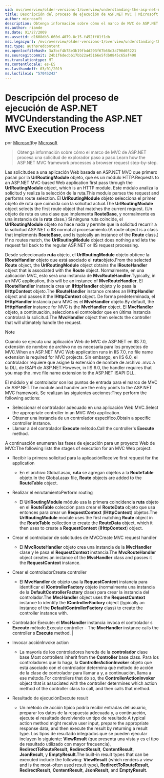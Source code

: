 ```yaml
---
uid: mvc/overview/older-versions-1/overview/understanding-the-asp-net-mvc-execution-process
title: Descripción del proceso de ejecución de ASP.NET MVC | Microsoft Docs
author: microsoft
description: Obtenga información sobre cómo el marco de MVC de ASP.NET procesa una solicitud de explorador paso a paso.
ms.author: riande
ms.date: 01/27/2009
ms.assetid: d1608db3-660d-4079-8c15-f452ff01f1db
msc.legacyurl: /mvc/overview/older-versions-1/overview/understanding-the-asp-net-mvc-execution-process
msc.type: authoredcontent
ms.openlocfilehash: 3a3bcf4b78e3b19fb4d293f67b68c3a790d05221
ms.sourcegitcommit: 24b1f6decbb17bb22a45166e5fdb0845c65af498
ms.translationtype: MT
ms.contentlocale: es-ES
ms.lasthandoff: 03/01/2019
ms.locfileid: "57045242"
---
```

<a name="understanding-the-aspnet-mvc-execution-process"></a><span data-ttu-id="0a8d3-103">Descripción del proceso de ejecución de ASP.NET MVC</span><span class="sxs-lookup"><span data-stu-id="0a8d3-103">Understanding the ASP.NET MVC Execution Process</span></span>
====================
<span data-ttu-id="0a8d3-104">por [Microsoft](https://github.com/microsoft)</span><span class="sxs-lookup"><span data-stu-id="0a8d3-104">by [Microsoft](https://github.com/microsoft)</span></span>

> <span data-ttu-id="0a8d3-105">Obtenga información sobre cómo el marco de MVC de ASP.NET procesa una solicitud de explorador paso a paso.</span><span class="sxs-lookup"><span data-stu-id="0a8d3-105">Learn how the ASP.NET MVC framework processes a browser request step-by-step.</span></span>


<span data-ttu-id="0a8d3-106">Las solicitudes a una aplicación Web basada en ASP.NET MVC que primero pasan por la **UrlRoutingModule** objeto, que es un módulo HTTP.</span><span class="sxs-lookup"><span data-stu-id="0a8d3-106">Requests to an ASP.NET MVC-based Web application first pass through the **UrlRoutingModule** object, which is an HTTP module.</span></span> <span data-ttu-id="0a8d3-107">Este módulo analiza la solicitud y realiza la selección de la ruta.</span><span class="sxs-lookup"><span data-stu-id="0a8d3-107">This module parses the request and performs route selection.</span></span> <span data-ttu-id="0a8d3-108">El **UrlRoutingModule** objeto selecciona el primer objeto de ruta que coincida con la solicitud actual.</span><span class="sxs-lookup"><span data-stu-id="0a8d3-108">The **UrlRoutingModule** object selects the first route object that matches the current request.</span></span> <span data-ttu-id="0a8d3-109">(Un objeto de ruta es una clase que implementa **RouteBase**, y normalmente es una instancia de la **ruta** clase.) Si ninguna ruta coincide, el **UrlRoutingModule** objeto no hace nada y permite que la solicitud recurrir a la solicitud ASP.NET o IIS normal al procesamiento.</span><span class="sxs-lookup"><span data-stu-id="0a8d3-109">(A route object is a class that implements **RouteBase**, and is typically an instance of the **Route** class.) If no routes match, the **UrlRoutingModule** object does nothing and lets the request fall back to the regular ASP.NET or IIS request processing.</span></span>

<span data-ttu-id="0a8d3-110">Desde seleccionado **ruta** objeto, el **UrlRoutingModule** objeto obtiene la **IRouteHandler** objeto que está asociado el **ruta**objeto.</span><span class="sxs-lookup"><span data-stu-id="0a8d3-110">From the selected **Route** object, the **UrlRoutingModule** object obtains the **IRouteHandler** object that is associated with the **Route** object.</span></span> <span data-ttu-id="0a8d3-111">Normalmente, en una aplicación MVC, esto será una instancia de **MvcRouteHandler**.</span><span class="sxs-lookup"><span data-stu-id="0a8d3-111">Typically, in an MVC application, this will be an instance of **MvcRouteHandler**.</span></span> <span data-ttu-id="0a8d3-112">El **IRouteHandler** instancia crea un **IHttpHandler** objeto y lo pasa la **IHttpContext** objeto.</span><span class="sxs-lookup"><span data-stu-id="0a8d3-112">The **IRouteHandler** instance creates an **IHttpHandler** object and passes it the **IHttpContext** object.</span></span> <span data-ttu-id="0a8d3-113">De forma predeterminada, el **IHttpHandler** instancia para MVC es el **MvcHandler** objeto.</span><span class="sxs-lookup"><span data-stu-id="0a8d3-113">By default, the **IHttpHandler** instance for MVC is the **MvcHandler** object.</span></span> <span data-ttu-id="0a8d3-114">El **MvcHandler** objeto, a continuación, selecciona el controlador que en última instancia controlará la solicitud.</span><span class="sxs-lookup"><span data-stu-id="0a8d3-114">The **MvcHandler** object then selects the controller that will ultimately handle the request.</span></span>

> [!NOTE]
> <span data-ttu-id="0a8d3-115">Cuando se ejecuta una aplicación Web de MVC de ASP.NET en IIS 7.0, extensión de nombre de archivo no es necesaria para los proyectos de MVC.</span><span class="sxs-lookup"><span data-stu-id="0a8d3-115">When an ASP.NET MVC Web application runs in IIS 7.0, no file name extension is required for MVC projects.</span></span> <span data-ttu-id="0a8d3-116">Sin embargo, en IIS 6.0, el controlador requiere que asigne la extensión de nombre de archivo .mvc a la DLL de ISAPI de ASP.NET.</span><span class="sxs-lookup"><span data-stu-id="0a8d3-116">However, in IIS 6.0, the handler requires that you map the .mvc file name extension to the ASP.NET ISAPI DLL.</span></span>


<span data-ttu-id="0a8d3-117">El módulo y el controlador son los puntos de entrada para el marco de MVC de ASP.NET.</span><span class="sxs-lookup"><span data-stu-id="0a8d3-117">The module and handler are the entry points to the ASP.NET MVC framework.</span></span> <span data-ttu-id="0a8d3-118">Se realizan las siguientes acciones:</span><span class="sxs-lookup"><span data-stu-id="0a8d3-118">They perform the following actions:</span></span>

- <span data-ttu-id="0a8d3-119">Seleccionar el controlador adecuado en una aplicación Web MVC.</span><span class="sxs-lookup"><span data-stu-id="0a8d3-119">Select the appropriate controller in an MVC Web application.</span></span>
- <span data-ttu-id="0a8d3-120">Obtener una instancia de un controlador específico.</span><span class="sxs-lookup"><span data-stu-id="0a8d3-120">Obtain a specific controller instance.</span></span>
- <span data-ttu-id="0a8d3-121">Llamar a del controlador **Execute** método.</span><span class="sxs-lookup"><span data-stu-id="0a8d3-121">Call the controller's **Execute** method.</span></span>

<span data-ttu-id="0a8d3-122">A continuación enumeran las fases de ejecución para un proyecto Web de MVC:</span><span class="sxs-lookup"><span data-stu-id="0a8d3-122">The following lists the stages of execution for an MVC Web project:</span></span>

- <span data-ttu-id="0a8d3-123">Recibir la primera solicitud para la aplicación</span><span class="sxs-lookup"><span data-stu-id="0a8d3-123">Receive first request for the application</span></span> 

    - <span data-ttu-id="0a8d3-124">En el archivo Global.asax, **ruta** se agregan objetos a la **RouteTable** objeto.</span><span class="sxs-lookup"><span data-stu-id="0a8d3-124">In the Global.asax file, **Route** objects are added to the **RouteTable** object.</span></span>
- <span data-ttu-id="0a8d3-125">Realizar el enrutamiento</span><span class="sxs-lookup"><span data-stu-id="0a8d3-125">Perform routing</span></span> 

    - <span data-ttu-id="0a8d3-126">El **UrlRoutingModule** módulo usa la primera coincidencia **ruta** objeto en el **RouteTable** colección para crear el **RouteData** objeto que usa entonces para crear un **RequestContext** (**IHttpContext**) objetos.</span><span class="sxs-lookup"><span data-stu-id="0a8d3-126">The **UrlRoutingModule** module uses the first matching **Route** object in the **RouteTable** collection to create the **RouteData** object, which it then uses to create a **RequestContext** (**IHttpContext**) object.</span></span>
- <span data-ttu-id="0a8d3-127">Crear el controlador de solicitudes de MVC</span><span class="sxs-lookup"><span data-stu-id="0a8d3-127">Create MVC request handler</span></span> 

    - <span data-ttu-id="0a8d3-128">El **MvcRouteHandler** objeto crea una instancia de la **MvcHandler** clase y le pasa el **RequestContext** instancia.</span><span class="sxs-lookup"><span data-stu-id="0a8d3-128">The **MvcRouteHandler** object creates an instance of the **MvcHandler** class and passes it the **RequestContext** instance.</span></span>
- <span data-ttu-id="0a8d3-129">Crear el controlador</span><span class="sxs-lookup"><span data-stu-id="0a8d3-129">Create controller</span></span> 

    - <span data-ttu-id="0a8d3-130">El **MvcHandler** de objeto usa la **RequestContext** instancia para identificar el **IControllerFactory** objeto (normalmente una instancia de la  **DefaultControllerFactory** clase) para crear la instancia del controlador.</span><span class="sxs-lookup"><span data-stu-id="0a8d3-130">The **MvcHandler** object uses the **RequestContext** instance to identify the **IControllerFactory** object (typically an instance of the **DefaultControllerFactory** class) to create the controller instance with.</span></span>
- <span data-ttu-id="0a8d3-131">Controlador Execute: el **MvcHandler** instancia invoca el controlador s **Execute** método.</span><span class="sxs-lookup"><span data-stu-id="0a8d3-131">Execute controller - The **MvcHandler** instance calls the controller s **Execute** method.</span></span> |
- <span data-ttu-id="0a8d3-132">Invocar acción</span><span class="sxs-lookup"><span data-stu-id="0a8d3-132">Invoke action</span></span> 

    - <span data-ttu-id="0a8d3-133">La mayoría de los controladores hereda de la **controlador** clase base.</span><span class="sxs-lookup"><span data-stu-id="0a8d3-133">Most controllers inherit from the **Controller** base class.</span></span> <span data-ttu-id="0a8d3-134">Para los controladores que lo haga, la **ControllerActionInvoker** objeto que está asociado con el controlador determina qué método de acción de la clase de controlador para llamar a y, a continuación, llama a ese método.</span><span class="sxs-lookup"><span data-stu-id="0a8d3-134">For controllers that do so, the **ControllerActionInvoker** object that is associated with the controller determines which action method of the controller class to call, and then calls that method.</span></span>
- <span data-ttu-id="0a8d3-135">Resultado de ejecución</span><span class="sxs-lookup"><span data-stu-id="0a8d3-135">Execute result</span></span> 

    - <span data-ttu-id="0a8d3-136">Un método de acción típico podría recibir entradas del usuario, preparar los datos de la respuesta adecuada y, a continuación, ejecute el resultado devolviendo un tipo de resultado.</span><span class="sxs-lookup"><span data-stu-id="0a8d3-136">A typical action method might receive user input, prepare the appropriate response data, and then execute the result by returning a result type.</span></span> <span data-ttu-id="0a8d3-137">Los tipos de resultado integrados que se pueden ejecutar incluyen lo siguiente: **ViewResult** (que presenta una vista y es el tipo de resultado utilizado con mayor frecuencia), **RedirectToRouteResult**, **RedirectResult**, **ContentResult**,  **JsonResult**, y **EmptyResult**.</span><span class="sxs-lookup"><span data-stu-id="0a8d3-137">The built-in result types that can be executed include the following: **ViewResult** (which renders a view and is the most-often used result type), **RedirectToRouteResult**, **RedirectResult**, **ContentResult**, **JsonResult**, and **EmptyResult**.</span></span>
